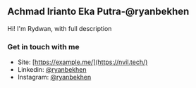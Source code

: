 ## Achmad Irianto Eka Putra-@ryanbekhen
Hi! I'm Rydwan, with full description

### Get in touch with me
- Site: [https://example.me/](https://nvil.tech/)
- Linkedin: [@ryanbekhen](https://linkedin.com/in/rid-wan-57047b137)
- Instagram: [@ryanbekhen](https://instagram.com/rid.nvil17)
